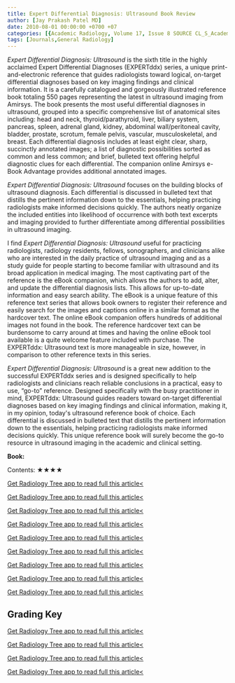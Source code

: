 ```yaml
---
title: Expert Differential Diagnosis: Ultrasound Book Review
author: [Jay Prakash Patel MD]
date: 2010-08-01 00:00:00 +0700 +07
categories: [{Academic Radiology, Volume 17, Issue 8 SOURCE CL_S_AcademicRadiologyVolume17Issue8 1}]
tags: [Journals,General Radiology]
---
```

_Expert Differential Diagnosis: Ultrasound_ is the sixth title in the highly acclaimed Expert Differential Diagnoses (EXPERTddx) series, a unique print-and-electronic reference that guides radiologists toward logical, on-target differential diagnoses based on key imaging findings and clinical information. It is a carefully catalogued and gorgeously illustrated reference book totaling 550 pages representing the latest in ultrasound imaging from Amirsys. The book presents the most useful differential diagnoses in ultrasound, grouped into a specific comprehensive list of anatomical sites including: head and neck, thyroid/parathyroid, liver, biliary system, pancreas, spleen, adrenal gland, kidney, abdominal wall/peritoneal cavity, bladder, prostate, scrotum, female pelvis, vascular, musculoskeletal, and breast. Each differential diagnosis includes at least eight clear, sharp, succinctly annotated images; a list of diagnostic possibilities sorted as common and less common; and brief, bulleted text offering helpful diagnostic clues for each differential. The companion online Amirsys e-Book Advantage provides additional annotated images.

_Expert Differential Diagnosis: Ultrasound_ focuses on the building blocks of ultrasound diagnosis. Each differential is discussed in bulleted text that distills the pertinent information down to the essentials, helping practicing radiologists make informed decisions quickly. The authors neatly organize the included entities into likelihood of occurrence with both text excerpts and imaging provided to further differentiate among differential possibilities in ultrasound imaging.

I find _Expert Differential Diagnosis: Ultrasound_ useful for practicing radiologists, radiology residents, fellows, sonographers, and clinicians alike who are interested in the daily practice of ultrasound imaging and as a study guide for people starting to become familiar with ultrasound and its broad application in medical imaging. The most captivating part of the reference is the eBook companion, which allows the authors to add, alter, and update the differential diagnosis lists. This allows for up-to-date information and easy search ability. The eBook is a unique feature of this reference text series that allows book owners to register their reference and easily search for the images and captions online in a similar format as the hardcover text. The online eBook companion offers hundreds of additional images not found in the book. The reference hardcover text can be burdensome to carry around at times and having the online eBook tool available is a quite welcome feature included with purchase. The EXPERTddx: Ultrasound text is more manageable in size, however, in comparison to other reference texts in this series.

_Expert Differential Diagnosis: Ultrasound_ is a great new addition to the successful EXPERTddx series and is designed specifically to help radiologists and clinicians reach reliable conclusions in a practical, easy to use, “go-to” reference. Designed specifically with the busy practitioner in mind, EXPERTddx: Ultrasound guides readers toward on-target differential diagnoses based on key imaging findings and clinical information, making it, in my opinion, today's ultrasound reference book of choice. Each differential is discussed in bulleted text that distills the pertinent information down to the essentials, helping practicing radiologists make informed decisions quickly. This unique reference book will surely become the go-to resource in ultrasound imaging in the academic and clinical setting.

**Book:**

Contents: ★★★★

[Get Radiology Tree app to read full this article<](https://clinicalpub.com/app)

[Get Radiology Tree app to read full this article<](https://clinicalpub.com/app)

[Get Radiology Tree app to read full this article<](https://clinicalpub.com/app)

[Get Radiology Tree app to read full this article<](https://clinicalpub.com/app)

[Get Radiology Tree app to read full this article<](https://clinicalpub.com/app)

[Get Radiology Tree app to read full this article<](https://clinicalpub.com/app)

[Get Radiology Tree app to read full this article<](https://clinicalpub.com/app)

[Get Radiology Tree app to read full this article<](https://clinicalpub.com/app)

[Get Radiology Tree app to read full this article<](https://clinicalpub.com/app)

## Grading Key

[Get Radiology Tree app to read full this article<](https://clinicalpub.com/app)

[Get Radiology Tree app to read full this article<](https://clinicalpub.com/app)

[Get Radiology Tree app to read full this article<](https://clinicalpub.com/app)

[Get Radiology Tree app to read full this article<](https://clinicalpub.com/app)